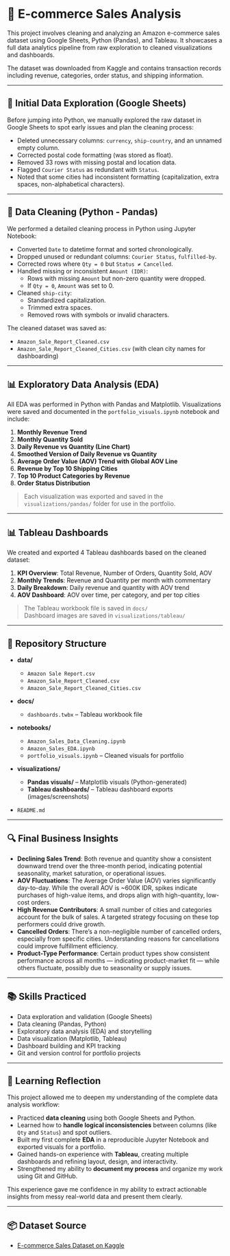 # 🛒 E-commerce Sales Analysis

This project involves cleaning and analyzing an Amazon e-commerce sales dataset using Google Sheets, Python (Pandas), and Tableau. It showcases a full data analytics pipeline from raw exploration to cleaned visualizations and dashboards.

The dataset was downloaded from Kaggle and contains transaction records including revenue, categories, order status, and shipping information.

---

## 🧐 Initial Data Exploration (Google Sheets)

Before jumping into Python, we manually explored the raw dataset in Google Sheets to spot early issues and plan the cleaning process:

- Deleted unnecessary columns: `currency`, `ship-country`, and an unnamed empty column.
- Corrected postal code formatting (was stored as float).
- Removed 33 rows with missing postal and location data.
- Flagged `Courier Status` as redundant with `Status`.
- Noted that some cities had inconsistent formatting (capitalization, extra spaces, non-alphabetical characters).

---

## 🧹 Data Cleaning (Python - Pandas)

We performed a detailed cleaning process in Python using Jupyter Notebook:

- Converted `Date` to datetime format and sorted chronologically.
- Dropped unused or redundant columns: `Courier Status`, `fulfilled-by`.
- Corrected rows where `Qty = 0` but `Status ≠ Cancelled`.
- Handled missing or inconsistent `Amount (IDR)`:
  - Rows with missing `Amount` but non-zero quantity were dropped.
  - If `Qty = 0`, `Amount` was set to 0.
- Cleaned `ship-city`:
  - Standardized capitalization.
  - Trimmed extra spaces.
  - Removed rows with symbols or invalid characters.

The cleaned dataset was saved as:
- `Amazon_Sale_Report_Cleaned.csv`
- `Amazon_Sale_Report_Cleaned_Cities.csv` (with clean city names for dashboarding)

---

## 📊 Exploratory Data Analysis (EDA)

All EDA was performed in Python with Pandas and Matplotlib. Visualizations were saved and documented in the `portfolio_visuals.ipynb` notebook and include:

1. **Monthly Revenue Trend**
2. **Monthly Quantity Sold**
3. **Daily Revenue vs Quantity (Line Chart)**
4. **Smoothed Version of Daily Revenue vs Quantity**
5. **Average Order Value (AOV) Trend with Global AOV Line**
6. **Revenue by Top 10 Shipping Cities**
7. **Top 10 Product Categories by Revenue**
8. **Order Status Distribution**

> Each visualization was exported and saved in the `visualizations/pandas/` folder for use in the portfolio.

---

## 📊 Tableau Dashboards

We created and exported 4 Tableau dashboards based on the cleaned dataset:

1. **KPI Overview**: Total Revenue, Number of Orders, Quantity Sold, AOV
2. **Monthly Trends**: Revenue and Quantity per month with commentary
3. **Daily Breakdown**: Daily revenue and quantity with AOV trend
4. **AOV Dashboard**: AOV over time, per category, and per top cities

> The Tableau workbook file is saved in `docs/`  
> Dashboard images are saved in `visualizations/tableau/`

---

## 📁 Repository Structure

- **data/**
  - `Amazon Sale Report.csv`
  - `Amazon_Sale_Report_Cleaned.csv`
  - `Amazon_Sale_Report_Cleaned_Cities.csv`

- **docs/**
  - `dashboards.twbx` – Tableau workbook file

- **notebooks/**
  - `Amazon_Sales_Data_Cleaning.ipynb`
  - `Amazon_Sales_EDA.ipynb`
  - `portfolio_visuals.ipynb` – Cleaned visuals for portfolio

- **visualizations/**
  - **Pandas visuals/** – Matplotlib visuals (Python-generated)
  - **Tableau dashboards/** – Tableau dashboard exports (images/screenshots)

- `README.md`

---

## 🔍 Final Business Insights

- **Declining Sales Trend**: Both revenue and quantity show a consistent downward trend over the three-month period, indicating potential seasonality, market saturation, or operational issues.
- **AOV Fluctuations**: The Average Order Value (AOV) varies significantly day-to-day. While the overall AOV is ~600K IDR, spikes indicate purchases of high-value items, and drops align with high-quantity, low-cost orders.
- **High Revenue Contributors**: A small number of cities and categories account for the bulk of sales. A targeted strategy focusing on these top performers could drive growth.
- **Cancelled Orders**: There’s a non-negligible number of cancelled orders, especially from specific cities. Understanding reasons for cancellations could improve fulfillment efficiency.
- **Product-Type Performance**: Certain product types show consistent performance across all months — indicating product-market fit — while others fluctuate, possibly due to seasonality or supply issues.

---

## 📚 Skills Practiced

- Data exploration and validation (Google Sheets)
- Data cleaning (Pandas, Python)
- Exploratory data analysis (EDA) and storytelling
- Data visualization (Matplotlib, Tableau)
- Dashboard building and KPI tracking
- Git and version control for portfolio projects

---

## 🧠 Learning Reflection

This project allowed me to deepen my understanding of the complete data analysis workflow:

- Practiced **data cleaning** using both Google Sheets and Python.
- Learned how to **handle logical inconsistencies** between columns (like `Qty` and `Status`) and spot outliers.
- Built my first complete **EDA** in a reproducible Jupyter Notebook and exported visuals for a portfolio.
- Gained hands-on experience with **Tableau**, creating multiple dashboards and refining layout, design, and interactivity.
- Strengthened my ability to **document my process** and organize my work using Git and GitHub.

This experience gave me confidence in my ability to extract actionable insights from messy real-world data and present them clearly.

---

## 📦 Dataset Source

- [E-commerce Sales Dataset on Kaggle](https://www.kaggle.com/datasets/thedevastator/unlock-profits-with-e-commerce-sales-data)
